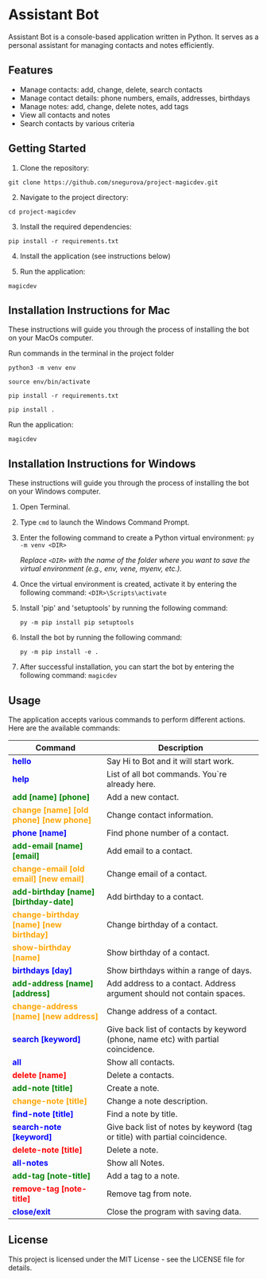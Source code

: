 # Assistant Bot

Assistant Bot is a console-based application written in Python. It serves as a personal assistant for managing contacts and notes efficiently.

## Features

- Manage contacts: add, change, delete, search contacts
- Manage contact details: phone numbers, emails, addresses, birthdays
- Manage notes: add, change, delete notes, add tags
- View all contacts and notes
- Search contacts by various criteria

## Getting Started

1. Clone the repository:

`git clone https://github.com/snegurova/project-magicdev.git`

2. Navigate to the project directory:

`cd project-magicdev`

3. Install the required dependencies:

`pip install -r requirements.txt`

4. Install the application (see instructions below)

5. Run the application:

`magicdev`

## Installation Instructions for Mac

These instructions will guide you through the process of installing the bot on your MacOs computer.

Run commands in the terminal in the project folder

`python3 -m venv env`

`source env/bin/activate`

`pip install -r requirements.txt`

`pip install .`

Run the application:

`magicdev`

## Installation Instructions for Windows

These instructions will guide you through the process of installing the bot on your Windows computer.

1. Open Terminal.

2. Type `cmd` to launch the Windows Command Prompt.

3. Enter the following command to create a Python virtual environment: `py -m venv <DIR>`
   
   *Replace `<DIR>` with the name of the folder where you want to save the virtual environment (e.g., env, vene, myenv, etc.).*

4. Once the virtual environment is created, activate it by entering the following command: `<DIR>\Scripts\activate`

5. Install 'pip' and 'setuptools' by running the following command:

    `py -m pip install pip setuptools`

6. Install the bot by running the following command:

    `py -m pip install -e .`

7. After successful installation, you can start the bot by entering the following command: `magicdev`

## Usage
The application accepts various commands to perform different actions. Here are the available commands:


| Command                                                                 | Description                                                             |
|-------------------------------------------------------------------------|-------------------------------------------------------------------------|
| <span style="color:blue">**hello**</span>                               | Say Hi to Bot and it will start work.                                   |
| <span style="color:blue">**help**</span>                                | List of all bot commands. You`re already here.                          |
| <span style="color:green">**add [name] [phone]**</span>                  | Add a new contact.                                                      |
| <span style="color:orange">**change [name] [old phone] [new phone]**</span> | Change contact information.                                           |
| <span style="color:blue">**phone [name]**</span>                         | Find phone number of a contact.                                         |
| <span style="color:green">**add-email [name] [email]**</span>            | Add email to a contact.                                                 |
| <span style="color:orange">**change-email [old email] [new email]**</span> | Change email of a contact.                                              |
| <span style="color:green">**add-birthday [name] [birthday-date]**</span>  | Add birthday to a contact.                                             |
| <span style="color:orange">**change-birthday [name] [new birthday]**</span> | Change birthday of a contact.                                          |
| <span style="color:orange">**show-birthday [name]**</span>               | Show birthday of a contact.                                             |
| <span style="color:blue">**birthdays [day]**</span>                      | Show birthdays within a range of days.                                  |
| <span style="color:green">**add-address [name] [address]**</span>        | Add address to a contact. Address argument should not contain spaces.   |
| <span style="color:orange">**change-address [name] [new address]**</span> | Change address of a contact.                                            |
| <span style="color:blue">**search [keyword]**</span>                     | Give back list of contacts by keyword (phone, name etc) with partial coincidence. |
| <span style="color:blue">**all**</span>                                  | Show all contacts.                                                      |
| <span style="color:red">**delete [name]**</span>                         | Delete a contacts.                                                      |
| <span style="color:green">**add-note [title]**</span>                     | Create a note.                                                          |
| <span style="color:orange">**change-note [title]**</span>                 | Change a note description.                                              |
| <span style="color:blue">**find-note [title]**</span>                     | Find a note by title.                                                   |
| <span style="color:blue">**search-note [keyword]**</span>                | Give back list of notes by keyword (tag or title) with partial coincidence. |
| <span style="color:red">**delete-note [title]**</span>                    | Delete a note.                                                          |
| <span style="color:blue">**all-notes**</span>                             | Show all Notes.                                                         |
| <span style="color:green">**add-tag [note-title]**</span>                 | Add a tag to a note.                                                    |
| <span style="color:red">**remove-tag [note-title]**</span>                | Remove tag from note.                                                   |
| <span style="color:blue">**close/exit**</span>                            | Close the program with saving data.                                      |


## License
This project is licensed under the MIT License - see the LICENSE file for details.